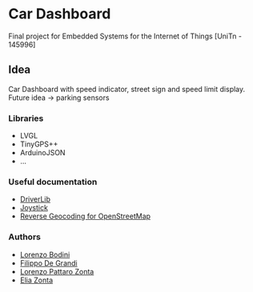 # Car Dashboard
Final project for Embedded Systems for the Internet of Things  [UniTn - 145996]

## Idea
Car Dashboard with speed indicator, street sign and speed limit display.
Future idea -> parking sensors

### Libraries 
- LVGL
- TinyGPS++
- ArduinoJSON
- ...

### Useful documentation
- [DriverLib](https://schaumont.dyn.wpi.edu/ece4703b21/_downloads/7a8fc22c23fd2706dfd4d3f5256fad98/msp432-driverlib-user.pdf)
- [Joystick](https://www.ti.com/lit/ug/slau599b/slau599b.pdf?ts=1698864546827&ref_url=https%253A%252F%252Fwww.ti.com%252Ftool%252FBOOSTXL-EDUMKII)
- [Reverse Geocoding for OpenStreetMap](https://nominatim.org/release-docs/develop/api/Reverse/)

### Authors
- [Lorenzo Bodini](mailto:lorenzo.bodini@studenti.unitn.it?subject=Embedded-project-infos)
- [Filippo De Grandi](mailto:filippo.degrandi@studenti.unitn.it?subject=Embedded-project-infos)
- [Lorenzo Pattaro Zonta](mailto:lorenzo.pattarozonta@studenti.unitn.it?subject=Embedded-project-infos)
- [Elia Zonta](mailto:elia.zonta@studenti.unitn.it?subject=Embedded-project-infos)